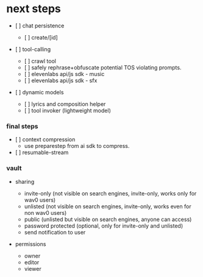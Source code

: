 # next steps

* \[ ] chat persistence
  * \[ ] create/\[id]

* \[ ] tool-calling
  * \[ ] crawl tool
  * \[ ] safely rephrase+obfuscate potential TOS violating prompts.
  * \[ ] elevenlabs api/js sdk - music
  * \[ ] elevenlabs api/js sdk - sfx

* \[ ] dynamic models
  * \[ ] lyrics and composition helper
  * \[ ] tool invoker (lightweight model)

### final steps

* \[ ] context compression
  * use preparestep from ai sdk to compress.
* \[ ] resumable-stream

### vault

* sharing
  * invite-only (not visible on search engines, invite-only, works only for wav0 users)
  * unlisted (not visible on search engines, invite-only, works even for non wav0 users)
  * public (unlisted but visible on search engines, anyone can access)
  * password protected (optional, only for invite-only and unlisted)
  * send notification to user

* permissions
  * owner
  * editor
  * viewer
